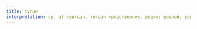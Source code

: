 ```yaml
---
title: туган
interpretation: ср. а) тувгъан, тогъан «родственник, родич; родной, родственный»; б) ср. тувгъан, догъгъан «он родился»
---
```

